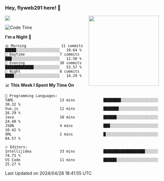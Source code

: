 ### Hey, flyweb291 here! 👋

![](https://metrics.lecoq.io/cherry291?template=classic&config.timezone=Asia%2FShanghai)
<img align='right' src="https://media.giphy.com/media/M9gbBd9nbDrOTu1Mqx/giphy.gif" width="230">
<!-- ![](https://github-readme-stats-ouuan.vercel.app/api?username=flyweb291&theme=dark&show_icons=true) -->

<!--START_SECTION:waka-->
![Code Time](http://img.shields.io/badge/Code%20Time-207%20hrs%2036%20mins-blue)

**I'm a Night 🦉** 

```text
🌞 Morning                11 commits          █████░░░░░░░░░░░░░░░░░░░░   19.64 % 
🌆 Daytime                7 commits           ███░░░░░░░░░░░░░░░░░░░░░░   12.50 % 
🌃 Evening                30 commits          █████████████░░░░░░░░░░░░   53.57 % 
🌙 Night                  8 commits           ████░░░░░░░░░░░░░░░░░░░░░   14.29 % 
```


📊 **This Week I Spent My Time On** 

```text
💬 Programming Languages: 
YAML                     13 mins             ████████░░░░░░░░░░░░░░░░░   30.32 % 
Vue.js                   11 mins             ███████░░░░░░░░░░░░░░░░░░   26.29 % 
Java                     10 mins             ██████░░░░░░░░░░░░░░░░░░░   24.40 % 
JSON                     4 mins              ███░░░░░░░░░░░░░░░░░░░░░░   10.42 % 
XML                      2 mins              █░░░░░░░░░░░░░░░░░░░░░░░░   04.57 % 

🔥 Editors: 
Intellijidea             33 mins             ███████████████████░░░░░░   74.73 % 
VS Code                  11 mins             ██████░░░░░░░░░░░░░░░░░░░   25.27 % 
```


 Last Updated on 2024/04/28 18:41:55 UTC
<!--END_SECTION:waka-->

<!--
**flyweb291/数字游牧人** is a ✨ _special_ ✨ repository because its `README.md` (this file) appears on your GitHub profile.

Here are some ideas to get you started:

- 🔭 I’m currently working on ...
- 🌱 I’m currently learning ...
- 👯 I’m looking to collaborate on ...
- 🤔 I’m looking for help with ...
- 💬 Ask me about ...
- 📫 How to reach me: ...
- 😄 Pronouns: ...
- ⚡ Fun fact: ...
-->
